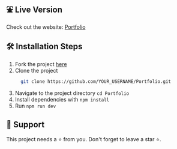 
## ⛲ Live Version

Check out the website: [Portfolio](https://portfolio-five-nu-32.vercel.app/)


## 🛠️ Installation Steps

1. Fork the project [here](https://github.com/BomanStatic/Portfolio/fork)
2. Clone the project
   ```bash
     git clone https://github.com/YOUR_USERNAME/Portfolio.git
   ```
3. Navigate to the project directory `cd Portfolio`
4. Install dependencies with `npm install`
7. Run `npm run dev`
## 🙏 Support

This project needs a ⭐️ from you. Don't forget to leave a star ⭐️.
